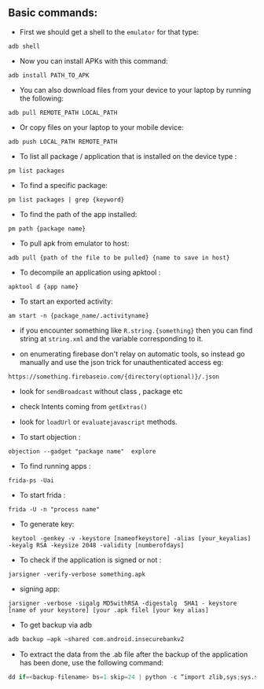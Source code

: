
## Basic commands:


- First we should get a shell to the `emulator` for that type: 
```shell
adb shell 
```



 - Now you can install APKs with this command: 
```shell
adb install PATH_TO_APK
```



- You can also download files from your device to your laptop by running
the following: 
```shell
adb pull REMOTE_PATH LOCAL_PATH
```



- Or copy files on your laptop to your mobile device: 
```shell
adb push LOCAL_PATH REMOTE_PATH
```



 - To list all package / application that is installed on the device type : 
```shell
pm list packages
```



 - To find a specific package: 
```shell
pm list packages | grep {keyword}
```



 - To find the path of the app installed:
```shell
pm path {package name}
```



 - To pull apk from emulator to host: 
```shell
adb pull {path of the file to be pulled} {name to save in host}
```



 - To decompile an application using apktool :
```shell
apktool d {app name}
```



- To start an exported  activity:
```shell
am start -n {package_name/.activityname}
```



 - if you encounter something like `R.string.{something}` then you can find string at `string.xml` and the variable corresponding to it.



 - on enumerating firebase don't relay on automatic tools, so instead go manually and use the json trick for unauthenticated access eg: 
```shell
https://something.firebaseio.com/{directory(optional)}/.json
```


 - look for `sendBroadcast` without class , package etc

 - check Intents coming from `getExtras()` 

  - look for  `loadUrl` or `evaluatejavascript` methods.


 - To start objection : 
```shell
objection --gadget "package name"  explore
```



 - To find running apps : 
```shell
frida-ps -Uai

```



 - To start frida : 
```shell
frida -U -n "process name"
```



 - To generate key:
```shell
 ﻿﻿keytool -genkey -v -keystore [nameofkeystore] -alias [your_keyalias] -keyalg RSA -keysize 2048 -validity [numberofdays]
```




 - To  check if the application is signed or not :
```shell
jarsigner -verify-verbose something.apk
```



 - signing app:
```shell
jarsigner -verbose -sigalg MD5withRSA -digestalg  SHA1 - keystore [name of your keystore] [your .apk filel [your key alias]
```


- To get backup via adb 
```python
adb backup –apk –shared com.android.insecurebankv2
```

- To extract the data from the .ab file after the backup of the application has been done, use the following command:
```python
dd if=<backup-filename> bs=1 skip=24 | python -c “import zlib,sys;sys.stdout.write(zlib.decompress(sys.stdin.read() ))” | tar -xvf –
```


